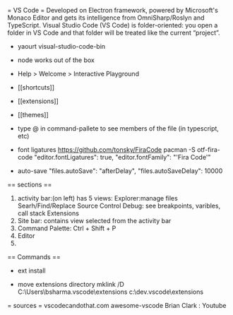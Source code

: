 = VS Code =
Developed on Electron framework, powered by Microsoft's Monaco Editor and gets its intelligence from OmniSharp/Roslyn and TypeScript.
Visual Studio Code (VS Code) is folder-oriented: you open a folder in VS Code and that folder will be treated like the current “project”.

* yaourt visual-studio-code-bin

* node works out of the box

* Help > Welcome > Interactive Playground

* [[shortcuts]]
* [[extensions]]
* [[themes]]

* type @ in command-pallete to see members of the file (in typescript, etc)

* font ligatures
https://github.com/tonsky/FiraCode
pacman -S otf-fira-code
"editor.fontLigatures": true,
"editor.fontFamily": "'Fira Code'"

* auto-save
"files.autoSave": "afterDelay",
"files.autoSaveDelay": 10000

== sections ==
1. activity bar:(on left) has 5 views:
Explorer:manage files
Searh/Find/Replace
Source Control
Debug: see breakpoints, varibles, call stack
Extensions
2. Site bar: contains view selected from the activity bar
3. Command Palette: Ctrl + Shift + P
4. Editor
5.

== Commands ==
* ext install


* move extensions directory
mklink /D C:\Users\bsharma\.vscode\extensions c:\dev\.vscode\extensions

= sources =
vscodecandothat.com
awesome-vscode
Brian Clark : Youtube
